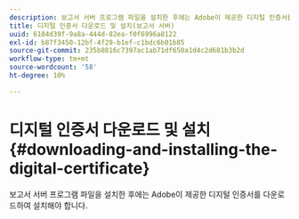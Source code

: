 ```yaml
---
description: 보고서 서버 프로그램 파일을 설치한 후에는 Adobe이 제공한 디지털 인증서를 다운로드하여 설치해야 합니다.
title: 디지털 인증서 다운로드 및 설치(보고서 서버)
uuid: 6104d39f-9a8a-444d-82ea-f0f6996a8122
exl-id: b87f3450-12bf-4f29-b1ef-c1bdc6b01b85
source-git-commit: 235b8816c7397ac1ab71df650a1d4c2d681b3b2d
workflow-type: tm+mt
source-wordcount: '58'
ht-degree: 10%

---
```


# 디지털 인증서 다운로드 및 설치{#downloading-and-installing-the-digital-certificate}

보고서 서버 프로그램 파일을 설치한 후에는 Adobe이 제공한 디지털 인증서를 다운로드하여 설치해야 합니다.
